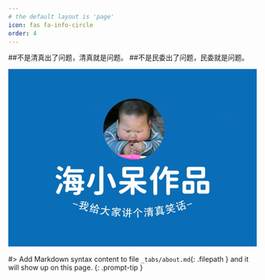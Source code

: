 ```yaml
---
# the default layout is 'page'
icon: fas fa-info-circle
order: 4
---
```


##不是清真出了问题，清真就是问题。
##不是民委出了问题，民委就是问题。

![](https://raw.githubusercontent.com/qznswhc/2025pic/main/07/29/20250724200215.jpg)


#> Add Markdown syntax content to file `_tabs/about.md`{: .filepath } and it will show up on this page.
{: .prompt-tip }

